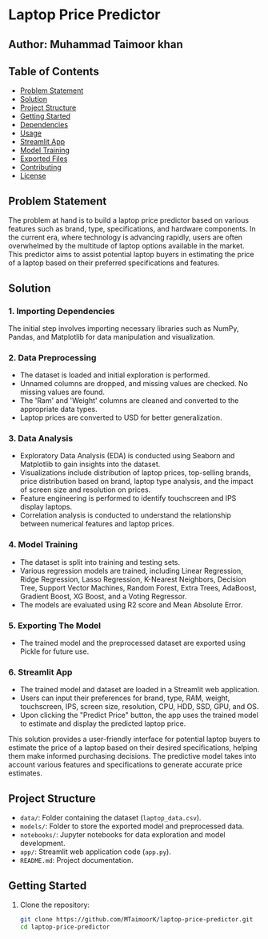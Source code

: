 # Laptop Price Predictor
## Author: Muhammad Taimoor khan

## Table of Contents
- [Problem Statement](#problem-statement)
- [Solution](#solution)
- [Project Structure](#project-structure)
- [Getting Started](#getting-started)
- [Dependencies](#dependencies)
- [Usage](#usage)
- [Streamlit App](#streamlit-app)
- [Model Training](#model-training)
- [Exported Files](#exported-files)
- [Contributing](#contributing)
- [License](#license)

## Problem Statement

The problem at hand is to build a laptop price predictor based on various features such as brand, type, specifications, and hardware components. In the current era, where technology is advancing rapidly, users are often overwhelmed by the multitude of laptop options available in the market. This predictor aims to assist potential laptop buyers in estimating the price of a laptop based on their preferred specifications and features.

## Solution

### 1. Importing Dependencies

The initial step involves importing necessary libraries such as NumPy, Pandas, and Matplotlib for data manipulation and visualization.

### 2. Data Preprocessing

- The dataset is loaded and initial exploration is performed.
- Unnamed columns are dropped, and missing values are checked. No missing values are found.
- The 'Ram' and 'Weight' columns are cleaned and converted to the appropriate data types.
- Laptop prices are converted to USD for better generalization.

### 3. Data Analysis

- Exploratory Data Analysis (EDA) is conducted using Seaborn and Matplotlib to gain insights into the dataset.
- Visualizations include distribution of laptop prices, top-selling brands, price distribution based on brand, laptop type analysis, and the impact of screen size and resolution on prices.
- Feature engineering is performed to identify touchscreen and IPS display laptops.
- Correlation analysis is conducted to understand the relationship between numerical features and laptop prices.

### 4. Model Training

- The dataset is split into training and testing sets.
- Various regression models are trained, including Linear Regression, Ridge Regression, Lasso Regression, K-Nearest Neighbors, Decision Tree, Support Vector Machines, Random Forest, Extra Trees, AdaBoost, Gradient Boost, XG Boost, and a Voting Regressor.
- The models are evaluated using R2 score and Mean Absolute Error.

### 5. Exporting The Model

- The trained model and the preprocessed dataset are exported using Pickle for future use.

### 6. Streamlit App

- The trained model and dataset are loaded in a Streamlit web application.
- Users can input their preferences for brand, type, RAM, weight, touchscreen, IPS, screen size, resolution, CPU, HDD, SSD, GPU, and OS.
- Upon clicking the "Predict Price" button, the app uses the trained model to estimate and display the predicted laptop price.

This solution provides a user-friendly interface for potential laptop buyers to estimate the price of a laptop based on their desired specifications, helping them make informed purchasing decisions. The predictive model takes into account various features and specifications to generate accurate price estimates.

## Project Structure

- `data/`: Folder containing the dataset (`laptop_data.csv`).
- `models/`: Folder to store the exported model and preprocessed data.
- `notebooks/`: Jupyter notebooks for data exploration and model development.
- `app/`: Streamlit web application code (`app.py`).
- `README.md`: Project documentation.

## Getting Started

1. Clone the repository:
   ```bash
   git clone https://github.com/MTaimoorK/laptop-price-predictor.git
   cd laptop-price-predictor
